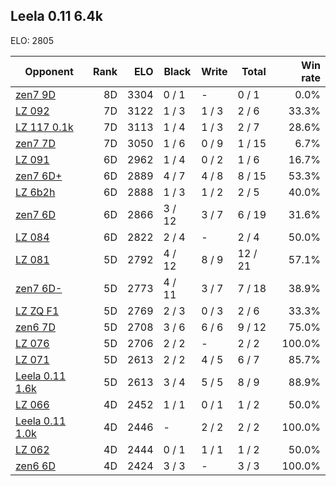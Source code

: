 ## Leela 0.11 6.4k ##

ELO: 2805

Opponent | Rank | ELO | Black | Write | Total | Win rate
---------|-----:|----:|-------|-------|-------|-------:
[zen7 9D](zen7%209D.md) | 8D | 3304 | 0 / 1 | - | 0 / 1 | 0.0%
[LZ 092](LZ%20092.md) | 7D | 3122 | 1 / 3 | 1 / 3 | 2 / 6 | 33.3%
[LZ 117 0.1k](LZ%20117%200.1k.md) | 7D | 3113 | 1 / 4 | 1 / 3 | 2 / 7 | 28.6%
[zen7 7D](zen7%207D.md) | 7D | 3050 | 1 / 6 | 0 / 9 | 1 / 15 | 6.7%
[LZ 091](LZ%20091.md) | 6D | 2962 | 1 / 4 | 0 / 2 | 1 / 6 | 16.7%
[zen7 6D+](zen7%206D+.md) | 6D | 2889 | 4 / 7 | 4 / 8 | 8 / 15 | 53.3%
[LZ 6b2h](LZ%206b2h.md) | 6D | 2888 | 1 / 3 | 1 / 2 | 2 / 5 | 40.0%
[zen7 6D](zen7%206D.md) | 6D | 2866 | 3 / 12 | 3 / 7 | 6 / 19 | 31.6%
[LZ 084](LZ%20084.md) | 6D | 2822 | 2 / 4 | - | 2 / 4 | 50.0%
[LZ 081](LZ%20081.md) | 5D | 2792 | 4 / 12 | 8 / 9 | 12 / 21 | 57.1%
[zen7 6D-](zen7%206D-.md) | 5D | 2773 | 4 / 11 | 3 / 7 | 7 / 18 | 38.9%
[LZ ZQ F1](LZ%20ZQ%20F1.md) | 5D | 2769 | 2 / 3 | 0 / 3 | 2 / 6 | 33.3%
[zen6 7D](zen6%207D.md) | 5D | 2708 | 3 / 6 | 6 / 6 | 9 / 12 | 75.0%
[LZ 076](LZ%20076.md) | 5D | 2706 | 2 / 2 | - | 2 / 2 | 100.0%
[LZ 071](LZ%20071.md) | 5D | 2613 | 2 / 2 | 4 / 5 | 6 / 7 | 85.7%
[Leela 0.11 1.6k](Leela%200.11%201.6k.md) | 5D | 2613 | 3 / 4 | 5 / 5 | 8 / 9 | 88.9%
[LZ 066](LZ%20066.md) | 4D | 2452 | 1 / 1 | 0 / 1 | 1 / 2 | 50.0%
[Leela 0.11 1.0k](Leela%200.11%201.0k.md) | 4D | 2446 | - | 2 / 2 | 2 / 2 | 100.0%
[LZ 062](LZ%20062.md) | 4D | 2444 | 0 / 1 | 1 / 1 | 1 / 2 | 50.0%
[zen6 6D](zen6%206D.md) | 4D | 2424 | 3 / 3 | - | 3 / 3 | 100.0%
